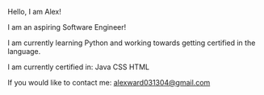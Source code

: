 Hello, I am Alex!

I am an aspiring Software Engineer!

I am currently learning Python and working towards getting certified in the language.

I am currently certified in:
Java
CSS
HTML

If you would like to contact me: alexward031304@gmail.com

